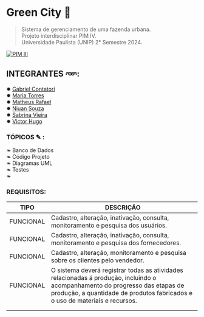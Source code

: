 # Green City 🌱

> Sistema de gerenciamento de uma fazenda urbana. \
> Projeto interdisciplinar PIM IV. \
> Universidade Paulista (UNIP) 2° Semestre 2024.

[![PIM III](https://img.shields.io/badge/PIM-III-brightgreen)](https://github.com/Projeto-PIM-III/City-Green)

## INTEGRANTES 𖥶:

✹ [Gabriel Contatori](https://github.com/GabrielContatori) \
✹ [Maria Torres]() \
✹ [Matheus Rafael](https://github.com/math20122004) \
✹ [Niuan Souza](https://github.com/NiuanSouza) \
✹ [Sabrina Vieira](https://github.com/Sabrint) \
✹ [Victor Hugo](https://github.com/VictorHT2) 

### TÓPICOS ✎ :

❧ Banco de Dados \
❧ Código Projeto \
❧ Diagramas UML \
❧ Testes \
❧

### REQUISITOS:

| TIPO | DESCRIÇÃO |
| ------ | ------ |
| FUNCIONAL | Cadastro, alteração, inativação, consulta, monitoramento e pesquisa dos usuários. |
| FUNCIONAL | Cadastro, alteração, inativação, consulta, monitoramento e pesquisa dos fornecedores. |
| FUNCIONAL | Cadastro, alteração, monitoramento e pesquisa sobre os clientes pelo vendedor. |
| FUNCIONAL | O sistema deverá registrar todas as atividades relacionadas á produção, incluindo o acompanhamento do progresso das etapas de produção, a quantidade de produtos fabricados e o uso de materiais e recursos. |
|  |  |
|  |  |


